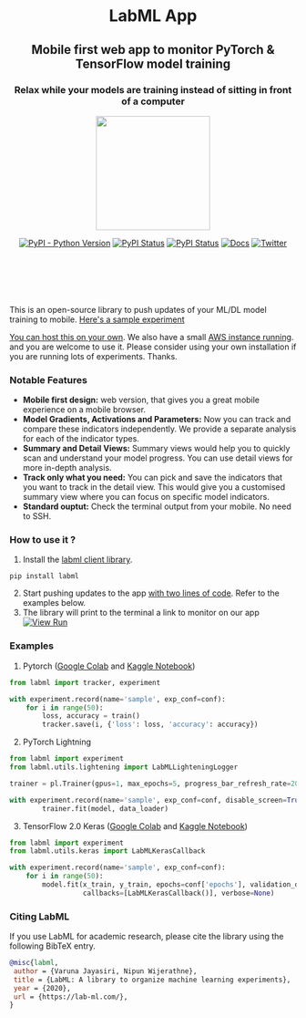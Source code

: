 <div align="center" style="margin-bottom: 100px;">
<h1>LabML App</h1>
<h2>Mobile first web app to monitor PyTorch & TensorFlow model training</h2>
<h3>Relax while your models are training instead of sitting in front of a computer</h3>

<img src="https://raw.githubusercontent.com/lab-ml/lab/master/images/lab_logo.png" width="200px" alt="">

[![PyPI - Python Version](https://badge.fury.io/py/labml.svg)](https://badge.fury.io/py/labml)
[![PyPI Status](https://pepy.tech/badge/labml)](https://pepy.tech/project/labml)
[![PyPI Status](https://img.shields.io/badge/slack-chat-green.svg?logo=slack)](https://join.slack.com/t/labforml/shared_invite/zt-egj9zvq9-Dl3hhZqobexgT7aVKnD14g/)
[![Docs](https://img.shields.io/badge/labml-docs-blue)](http://lab-ml.com/)
[![Twitter](https://img.shields.io/twitter/url.svg?label=Follow%20%40LabML&style=social&url=https%3A%2F%2Ftwitter.com%2FLabML)](https://twitter.com/LabML1?ref_src=twsrc%5Etfw)
</div>

This is an open-source library to push updates of your ML/DL model training to mobile. [Here's a sample experiment](https://web.lab-ml.com/run?uuid=39b03a1e454011ebbaff2b26e3148b3d)

[You can host this on your own](https://github.com/lab-ml/app/blob/master/docs/installation.rst).
We also have a small [AWS instance running](https://web.lab-ml.com). and you are welcome to use it. Please consider using your own installation if you are running lots of
experiments. Thanks.

### Notable Features

* **Mobile first design:** web version, that gives you a great mobile experience on a mobile browser.
* **Model Gradients, Activations and Parameters:** Now you can track and compare these indicators independently. We provide a separate analysis for each of the indicator types.
* **Summary and Detail Views:** Summary views would help you to quickly scan and understand your model progress. You can use detail views for more in-depth analysis.
* **Track only what you need:** You can pick and save the indicators that you want to track in the detail view. This would give you a customised summary view where you can focus on specific model indicators.
* **Standard ouptut:** Check the terminal output from your mobile. No need to SSH.

### How to use it ?
1. Install the [labml client library](https://github.com/lab-ml/labml).

```
pip install labml
```

2. Start pushing updates to the app  [with two lines of code](http://lab-ml.com/guide/tracker.html). Refer to the examples below.
3. The library will print to the terminal a link to monitor on our app [![View Run](https://img.shields.io/badge/labml-experiment-brightgreen)](https://web.lab-ml.com/run?uuid=9e7f39e047e811ebbaff2b26e3148b3d)

### Examples

1. Pytorch ([Google Colab](https://colab.research.google.com/drive/1Ldu5tr0oYN_XcYQORgOkIY_Ohsi152fz?usp=sharing) and  [Kaggle Notebook](https://www.kaggle.com/hnipun/monitoring-ml-model-training-on-your-mobile-phone))

```python
from labml import tracker, experiment

with experiment.record(name='sample', exp_conf=conf):
    for i in range(50):
        loss, accuracy = train()
        tracker.save(i, {'loss': loss, 'accuracy': accuracy})
```

2. PyTorch Lightning

```python
from labml import experiment
from labml.utils.lightening import LabMLLighteningLogger

trainer = pl.Trainer(gpus=1, max_epochs=5, progress_bar_refresh_rate=20, logger=LabMLLighteningLogger())

with experiment.record(name='sample', exp_conf=conf, disable_screen=True):
        trainer.fit(model, data_loader)

```

3. TensorFlow 2.0 Keras ([Google Colab](https://colab.research.google.com/drive/1lx1dUG3MGaIDnq47HVFlzJ2lytjSa9Zy?usp=sharing) and [Kaggle Notebook](https://www.kaggle.com/hnipun/monitor-keras-model-training-on-your-mobile-phone))

```python
from labml import experiment
from labml.utils.keras import LabMLKerasCallback

with experiment.record(name='sample', exp_conf=conf):
    for i in range(50):
        model.fit(x_train, y_train, epochs=conf['epochs'], validation_data=(x_test, y_test),
                  callbacks=[LabMLKerasCallback()], verbose=None)
```


### Citing LabML

If you use LabML for academic research, please cite the library using the following BibTeX entry.

```bibtex
@misc{labml,
 author = {Varuna Jayasiri, Nipun Wijerathne},
 title = {LabML: A library to organize machine learning experiments},
 year = {2020},
 url = {https://lab-ml.com/},
}
```

